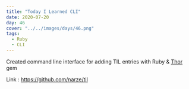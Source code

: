 ```yaml
---
title: "Today I Learned CLI"
date: 2020-07-20
day: 46
cover: "../../images/days/46.png"
tags:
  - Ruby
  - CLI
---
```


Created command line interface for adding TIL entries with Ruby & [Thor](https://github.com/erikhuda/thor) gem

Link : <https://github.com/narze/til>

